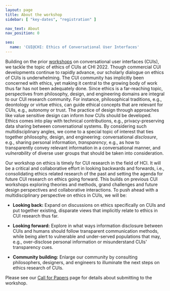 ```yaml
---
layout: page
title: About the workshop
sidebar: [ "key-dates", "registration" ]

nav_text: About
nav_position: 0

seo:
  name: 'CUI@CHI: Ethics of Conversational User Interfaces'
---
```


Building on the prior [workshops](https://www.conversationaluserinterfaces.org/workshops/CHI2021/) on conversational user interfaces (CUIs), we tackle the topic of ethics of CUIs at CHI 2022. Though commercial CUI developments continue to rapidly advance, our scholarly dialogue on ethics of CUIs is underwhelming. The CUI community has implicitly been concerned with ethics, yet making it central to the growing body of work thus far has not been adequately done. Since ethics is a far-reaching topic, perspectives from philosophy, design, and engineering domains are integral to our CUI research community. For instance, philosophical traditions, e.g., deontology or virtue ethics, can guide ethical concepts that are relevant for CUIs, e.g., autonomy or trust. The practice of design through approaches like value sensitive design can inform *how* CUIs should be developed. Ethics comes into play with technical contributions, e.g., privacy-preserving data sharing between conversational systems. By considering such multidisciplinary angles, we come to a special topic of interest that ties together philosophy, design, and engineering: conversational *disclosure*, e.g., sharing personal information, *transparency*, e.g., as how to transparently convey relevant information in a conversational manner, and *vulnerability* of diverse user groups that should be taken into consideration.

Our workshop on ethics is timely for CUI research in the field of HCI. It will be a critical and collaborative effort in looking backwards and forwards, i.e., consolidating ethics related research of the past and setting the agenda for future CUI research on ethics going forward. This builds on previous CUI workshops exploring theories and methods, grand challenges and future design perspectives and collaborative interactions. To push ahead with a multidisciplinary perspective on ethics in CUIs, we will be:


* **Looking back:** Expand on discussions on ethics specifically on CUIs and put together existing, disparate views that implicitly relate to ethics in CUI research thus far. 

* **Looking forward:** Explore in what ways information disclosure between CUIs and humans should follow transparent communication methods, while being alert to vulnerable and under-served populations that may, e.g., over-disclose personal information or misunderstand CUIs' transparency cues. 

* **Community building:** Enlarge our community by consulting philosophers, designers, and engineers to illuminate the next steps on ethics research of CUIs.

Please see our [Call for Papers](https://www.conversationaluserinterfaces.org/workshops/CHI2022/call-for-papers.html) page for details about submitting to the workshop.
